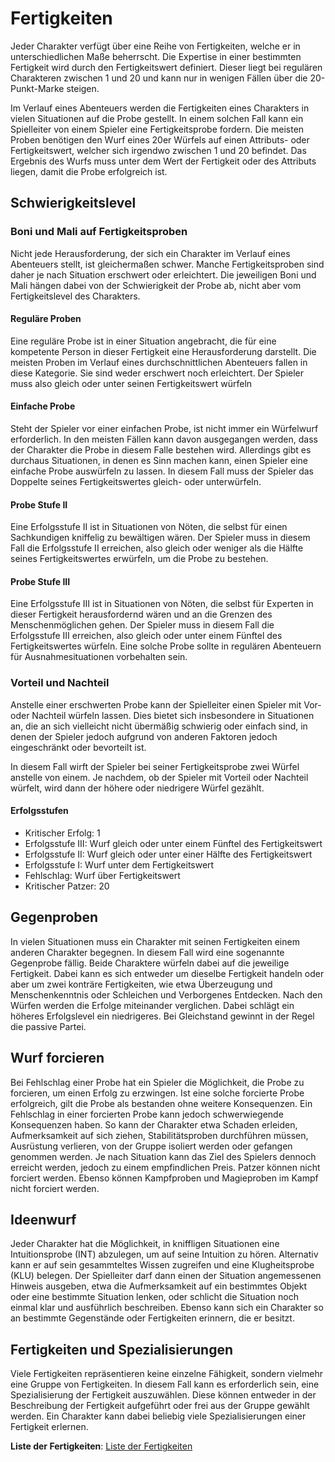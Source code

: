 # Fertigkeiten

Jeder Charakter verfügt über eine Reihe von Fertigkeiten, welche er in unterschiedlichen Maße beherrscht. Die Expertise in einer bestimmten Fertigkeit wird durch den Fertigkeitswert definiert. Dieser liegt bei regulären Charakteren zwischen 1 und 20 und kann nur in wenigen Fällen über die 20-Punkt-Marke steigen.

Im Verlauf eines Abenteuers werden die Fertigkeiten eines Charakters in vielen Situationen auf die Probe gestellt. In einem solchen Fall kann ein Spielleiter von einem Spieler eine Fertigkeitsprobe fordern. Die meisten Proben benötigen den Wurf eines 20er Würfels auf einen Attributs- oder Fertigkeitswert, welcher sich irgendwo zwischen 1 und 20 befindet. Das Ergebnis des Wurfs muss unter dem Wert der Fertigkeit oder des Attributs liegen, damit die Probe erfolgreich ist.

## Schwierigkeitslevel

### Boni und Mali auf Fertigkeitsproben

Nicht jede Herausforderung, der sich ein Charakter im Verlauf eines Abenteuers stellt, ist gleichermaßen schwer. Manche Fertigkeitsproben sind daher je nach Situation erschwert oder erleichtert. Die jeweiligen Boni und Mali hängen dabei von der Schwierigkeit der Probe ab, nicht aber vom Fertigkeitslevel des Charakters.

#### Reguläre Proben

Eine reguläre Probe ist in einer Situation angebracht, die für eine kompetente Person in dieser Fertigkeit eine Herausforderung darstellt. Die meisten Proben im Verlauf eines durchschnittlichen Abenteuers fallen in diese Kategorie. Sie sind weder erschwert noch erleichtert. Der Spieler muss also gleich oder unter seinen Fertigkeitswert würfeln

#### Einfache Probe

Steht der Spieler vor einer einfachen Probe, ist nicht immer ein Würfelwurf erforderlich. In den meisten Fällen kann davon ausgegangen werden, dass der Charakter die Probe in diesem Falle bestehen wird. Allerdings gibt es durchaus Situationen, in denen es Sinn machen kann, einen Spieler eine einfache Probe auswürfeln zu lassen. In diesem Fall muss der Spieler das Doppelte seines Fertigkeitswertes gleich- oder unterwürfeln.

#### Probe Stufe II

Eine Erfolgsstufe II ist in Situationen von Nöten, die selbst für einen Sachkundigen kniffelig zu bewältigen wären. Der Spieler muss in diesem Fall die Erfolgsstufe II erreichen, also gleich oder weniger als die Hälfte seines Fertigkeitswertes erwürfeln, um die Probe zu bestehen.

#### Probe Stufe III

Eine Erfolgsstufe III ist in Situationen von Nöten, die selbst für Experten in dieser Fertigkeit herausfordernd wären und an die Grenzen des Menschenmöglichen gehen. Der Spieler muss in diesem Fall die Erfolgsstufe III erreichen, also gleich oder unter einem Fünftel des Fertigkeitswertes würfeln. Eine solche Probe sollte in regulären Abenteuern für Ausnahmesituationen vorbehalten sein.

### Vorteil und Nachteil

Anstelle einer erschwerten Probe kann der Spielleiter einen Spieler mit Vor- oder Nachteil würfeln lassen. Dies bietet sich insbesondere in Situationen an, die an sich vielleicht nicht übermäßig schwierig oder einfach sind, in denen der Spieler jedoch aufgrund von anderen Faktoren jedoch eingeschränkt oder bevorteilt ist.

In diesem Fall wirft der Spieler bei seiner Fertigkeitsprobe zwei Würfel anstelle von einem. Je nachdem, ob der Spieler mit Vorteil oder Nachteil würfelt, wird dann der höhere oder niedrigere Würfel gezählt.

#### Erfolgsstufen

- Kritischer Erfolg: 1
- Erfolgsstufe III: Wurf gleich oder unter einem Fünftel des Fertigkeitswert
- Erfolgsstufe II: Wurf gleich oder unter einer Hälfte des Fertigkeitswert
- Erfolgsstufe I: Wurf unter dem Fertigkeitswert
- Fehlschlag: Wurf über Fertigkeitswert
- Kritischer Patzer: 20

## Gegenproben

In vielen Situationen muss ein Charakter mit seinen Fertigkeiten einem anderen Charakter begegnen. In diesem Fall wird eine sogenannte Gegenprobe fällig. Beide Charaktere würfeln dabei auf die jeweilige Fertigkeit. Dabei kann es sich entweder um dieselbe Fertigkeit handeln oder aber um zwei konträre Fertigkeiten, wie etwa Überzeugung und Menschenkenntnis oder Schleichen und Verborgenes Entdecken. Nach den Würfen werden die Erfolge miteinander verglichen. Dabei schlägt ein höheres Erfolgslevel ein niedrigeres. Bei Gleichstand gewinnt in der Regel die passive Partei.

## Wurf forcieren

Bei Fehlschlag einer Probe hat ein Spieler die Möglichkeit, die Probe zu forcieren, um einen Erfolg zu erzwingen. Ist eine solche forcierte Probe erfolgreich, gilt die Probe als bestanden ohne weitere Konsequenzen. Ein Fehlschlag in einer forcierten Probe kann jedoch schwerwiegende Konsequenzen haben. So kann der Charakter etwa Schaden erleiden, Aufmerksamkeit auf sich ziehen, Stabilitätsproben durchführen müssen, Ausrüstung verlieren, von der Gruppe isoliert werden oder gefangen genommen werden. Je nach Situation kann das Ziel des Spielers dennoch erreicht werden, jedoch zu einem empfindlichen Preis. Patzer können nicht forciert werden. Ebenso können Kampfproben und Magieproben im Kampf nicht forciert werden.

## Ideenwurf

Jeder Charakter hat die Möglichkeit, in kniffligen Situationen eine Intuitionsprobe (INT) abzulegen, um auf seine Intuition zu hören. Alternativ kann er auf sein gesammteltes Wissen zugreifen und eine Klugheitsprobe (KLU) belegen. Der Spielleiter darf dann einen der Situation angemessenen Hinweis ausgeben, etwa die Aufmerksamkeit auf ein bestimmtes Objekt oder eine bestimmte Situation lenken, oder schlicht die Situation noch einmal klar und ausführlich beschreiben. Ebenso kann sich ein Charakter so an bestimmte Gegenstände oder Fertigkeiten erinnern, die er besitzt.

## Fertigkeiten und Spezialisierungen

Viele Fertigkeiten repräsentieren keine einzelne Fähigkeit, sondern vielmehr eine Gruppe von Fertigkeiten. In diesem Fall kann es erforderlich sein, eine Spezialisierung der Fertigkeit auszuwählen. Diese können entweder in der Beschreibung der Fertigkeit aufgeführt oder frei aus der Gruppe gewählt werden. Ein Charakter kann dabei beliebig viele Spezialisierungen einer Fertigkeit erlernen.

**Liste der Fertigkeiten**: [Liste der Fertigkeiten](Charaktererstellung/Liste_der_Fertigkeiten.md.md)
